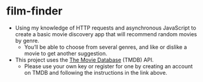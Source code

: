 # film-finder

- Using my knowledge of HTTP requests and asynchronous JavaScript to create a basic movie discovery app that will recommend random movies by genre.
  - You’ll be able to choose from several genres, and like or dislike a movie to get another suggestion.
- This project uses the <a href="https://www.themoviedb.org/">The Movie Database</a> (TMDB) API.
  - Please use your own key or register for one by creating an account on TMDB and following the instructions in the link above.
